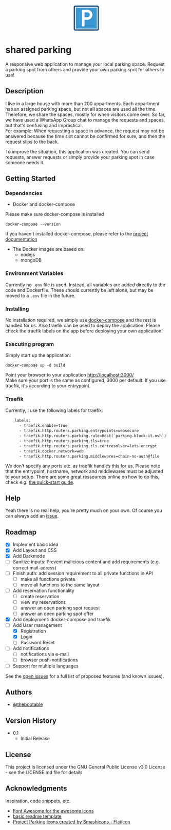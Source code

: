 <div align="center">
<img src="website/www/img/parking.png" alt="parking" width="80" height="80"/>
</div>

# shared parking

A responsive web application to manage your local parking space. Request a parking spot from others and provide your own parking spot for others to use!

## Description

I live in a large house with more than 200 appartments. Each appartment has an assigned parking space, but not all spaces are used all the time.
Therefore, we share the spaces, mostly for when visitors come over.
So far, we have used a WhatsApp Group chat to manage the requests and spaces, but that's confusing and impractical.  
For example: When requesting a space in advance, the request may not be answered because the time slot cannot be confirmed for sure, and then the request slips to the back.

To improve the situation, this application was created.
You can send requests, answer requests or simply provide your parking spot in case someone needs it. 

## Getting Started

### Dependencies

* Docker and docker-compose

Please make sure docker-compose is installed
```
docker-compose --version
```

If you haven't installed docker-compose, please refer to the [project documentation](https://docs.docker.com/compose/install/)

* The Docker images are based on:
    * nodejs
    * mongoDB

### Environment Variables
Currently no `.env` file is used. Instead, all variables are added directly to the code and Dockerfile.
These should currently be left alone, but may be moved to a `.env` file in the future.

### Installing

No installation required, we simply use [docker-compose](https://docs.docker.com/compose/install/) and the rest is handled for us.
Also traefik can be used to deploy the application.
Please check the traefik labels on the app before deploying your own application!

### Executing program

Simply start up the application:
```
docker-compose up -d build
```
Point your browser to your application [http://localhost:3000/](http://localhost:3000/)  
Make sure your port is the same as configured, 3000 per default.
If you use traefik, it's according to your entrypoint.

### Traefik
Currently, I use the following labels for traefik:
```
    labels:
      - traefik.enable=true
      - traefik.http.routers.parking.entrypoints=websecure
      - traefik.http.routers.parking.rule=Host(`parking.block-it.ovh`)
      - traefik.http.routers.parking.tls=true
      - traefik.http.routers.parking.tls.certresolver=lets-encrypt
      - traefik.docker.network=web
      - traefik.http.routers.parking.middlewares=chain-no-auth@file
```
We don't specify any ports etc. as traefik handles this for us.
Please note that the entrypoint, hostname, network and middlewares must be adjusted to your setup.
There are some great ressources online on how to do this, check e.g. [the quick-start guide](https://doc.traefik.io/traefik/getting-started/quick-start/).

## Help

Yeah there is no real help, you're pretty much on your own. Of course you can always add an [issue](https://github.com/thebootable/shared-parking/issues/new/choose).

## Roadmap

- [x] Implement basic idea
- [x] Add Layout and CSS
- [x] Add Darkmode
- [ ] Sanitize inputs: Prevent malicious content and add requirements (e.g. correct mail-adress)
- [ ] Finish auth: add session requirement to all private functions in API
    - [ ] make all functions private
    - [ ] move all functions to the same layout
- [ ] Add reservation functionality
    - [ ] create reservation
    - [ ] view my reservations
    - [ ] answer an open parking spot request
    - [ ] answer an open parking spot offer
- [x] Add deployment: docker-compose and traefik
- [ ] Add User management
    - [x] Registration
    - [x] Login
    - [ ] Password Reset
- [ ] Add notifications
    - [ ] notifications via e-mail
    - [ ] browser push-notifications
- [ ] Support for multiple languages

See the [open issues](https://github.com/thebootable/shared-parking/issues) for a full list of proposed features (and known issues).

## Authors

* [@thebootable](https://github.com/thebootable)

## Version History

* 0.1
    * Initial Release

## License

This project is licensed under the GNU General Public License v3.0 License - see the LICENSE.md file for details

## Acknowledgments

Inspiration, code snippets, etc.
* [Font Awesome for the awesome icons](https://fontawesome.com/)
* [basic readme template](https://gist.github.com/DomPizzie/7a5ff55ffa9081f2de27c315f5018afc)
* [Project Parking icons created by Smashicons - Flaticon](https://www.flaticon.com/free-icons/parking)

